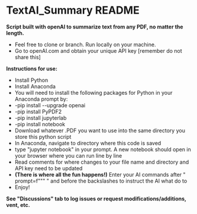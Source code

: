 # TextAI_Summary README
**Script built with openAI to summarize text from any PDF, no matter the length.**

- Feel free to clone or branch. Run locally on your machine.
- Go to openAI.com and obtain your unique API key [remember do not share this]

**Instructions for use:**
- Install Python
- Install Anaconda
- You will need to install the following packages for Python in your Anaconda prompt by:
- -pip install --upgrade openai
- -pip install PyPDF2
- -pip install jupyterlab
- -pip install notebook
- Download whatever .PDF you want to use into the same directory you store this python script
- In Anaconda, navigate to directory where this code is saved
- type "jupyter notebook" in your prompt. A new notebook should open in your browser where you can run line by line
- Read comments for where changes to your file name and directory and API key need to be updated
- **(There is where all the fun happens!)** Enter your AI commands after " prompt=f""" " and before the backslashes to instruct the AI what do to
- Enjoy!


**See "Discussions" tab to log issues or request modifications/additions, vent, etc.**
